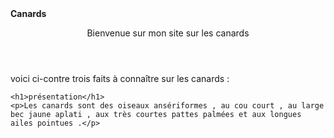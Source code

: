 <html lang="fr">
  <head>
    <strong>Canards</strong>
  </head>
  <body>
    <header>
      <p>Bienvenue sur mon site sur les canards</p>
  </header>
  <p>voici ci-contre trois faits à connaître sur les canards :</p>
    
  
	
  
   
    <h1>présentation</h1>
    <p>Les canards sont des oiseaux ansériformes , au cou court , au large bec jaune aplati , aux très courtes pattes palmées et aux longues ailes pointues .</p>
    
  	  
  
